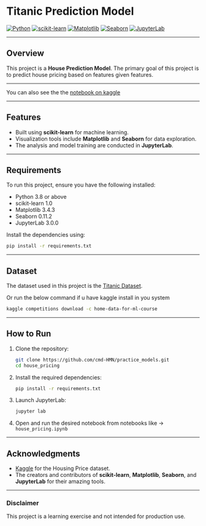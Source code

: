 # Titanic Prediction Model

[![Python](https://img.shields.io/badge/Python-3.8%2B-blue)](https://www.python.org/)
[![scikit-learn](https://img.shields.io/badge/scikit--learn-1.0-orange)](https://scikit-learn.org/)
[![Matplotlib](https://img.shields.io/badge/Matplotlib-3.4.3-yellow)](https://matplotlib.org/)
[![Seaborn](https://img.shields.io/badge/Seaborn-0.11.2-blueviolet)](https://seaborn.pydata.org/)
[![JupyterLab](https://img.shields.io/badge/JupyterLab-3.0.0-green)](https://jupyter.org/)

---

## Overview

This project is a **House Prediction Model**. The primary goal of this project is to predict house pricing based on features given features.

---

You can also see the the [notebook on kaggle](https://www.kaggle.com/code/cmdhmn/house-prediction-res-18000)

---

## Features

- Built using **scikit-learn** for machine learning.
- Visualization tools include **Matplotlib** and **Seaborn** for data exploration.
- The analysis and model training are conducted in **JupyterLab**.

---

## Requirements

To run this project, ensure you have the following installed:

- Python 3.8 or above
- scikit-learn 1.0
- Matplotlib 3.4.3
- Seaborn 0.11.2
- JupyterLab 3.0.0

Install the dependencies using:

```bash
pip install -r requirements.txt
```

---

## Dataset

The dataset used in this project is the [Titanic Dataset](https://www.kaggle.com/c/home-data-for-ml-course).

Or run the below command if u have kaggle install in you system

```bash
kaggle competitions download -c home-data-for-ml-course
```

---

## How to Run

1. Clone the repository:

    ```bash
    git clone https://github.com/cmd-HMN/practice_models.git
    cd house_pricing
    ```

2. Install the required dependencies:

    ```bash
    pip install -r requirements.txt
    ```

3. Launch JupyterLab:

    ```bash
    jupyter lab
    ```

4. Open and run the desired notebook from notebooks like -> `house_pricing.ipynb`

---

## Acknowledgments 

- [Kaggle](https://www.kaggle.com/) for the Housing Price dataset.
- The creators and contributors of **scikit-learn**, **Matplotlib**, **Seaborn**, and **JupyterLab** for their amazing tools.

---

### Disclaimer
This project is a learning exercise and not intended for production use.

